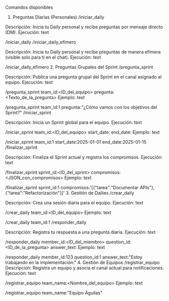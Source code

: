 Comandos disponibles
1. Preguntas Diarias (Personales)
/iniciar_daily

Descripción: Inicia tu Daily personal y recibe preguntas por mensaje directo (DM).
Ejecución:
text


/iniciar_daily
/iniciar_daily_efimero

Descripción: Inicia tu Daily personal y recibe preguntas de manera efímera (visible solo para ti en el chat).
Ejecución:
text


/iniciar_daily_efimero
2. Preguntas Grupales del Sprint
/pregunta_sprint

Descripción: Publica una pregunta grupal del Sprint en el canal asignado al equipo.
Ejecución:
text


/pregunta_sprint team_id:<ID_del_equipo> pregunta:<Texto_de_la_pregunta>
Ejemplo:
text


/pregunta_sprint team_id:1 pregunta:"¿Cómo vamos con los objetivos del Sprint?"
/iniciar_sprint

Descripción: Inicia un Sprint global para el equipo.
Ejecución:
text


/iniciar_sprint team_id:<ID_del_equipo> start_date:<YYYY-MM-DD> end_date:<YYYY-MM-DD>
Ejemplo:
text


/iniciar_sprint team_id:1 start_date:2025-01-01 end_date:2025-01-15
/finalizar_sprint

Descripción: Finaliza el Sprint actual y registra los compromisos.
Ejecución:
text


/finalizar_sprint sprint_id:<ID_del_sprint> compromisos:<JSON_con_compromisos>
Ejemplo:
text


/finalizar_sprint sprint_id:1 compromisos:'[{"tarea":"Documentar APIs"},{"tarea":"Refactorización"}]'
3. Gestión de Dailies
/crear_daily

Descripción: Crea una sesión diaria para el equipo.
Ejecución:
text


/crear_daily team_id:<ID_del_equipo>
Ejemplo:
text


/crear_daily team_id:1
/responder_daily

Descripción: Registra tu respuesta a una pregunta diaria.
Ejecución:
text


/responder_daily member_id:<ID_del_miembro> question_id:<ID_de_la_pregunta> answer_text:<Respuesta>
Ejemplo:
text


/responder_daily member_id:123 question_id:1 answer_text:"Estoy trabajando en la implementación."
4. Gestión de Equipos
/registrar_equipo
Descripción: Registra un equipo y asocia el canal actual para notificaciones.
Ejecución:
text


/registrar_equipo team_name:<Nombre_del_equipo>
Ejemplo:
text


/registrar_equipo team_name:"Equipo Águilas"
